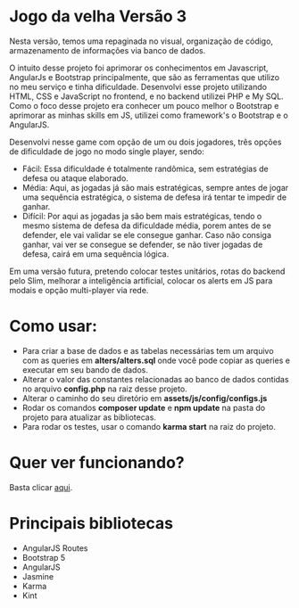 # Jogo da velha Versão 3
Nesta versão, temos uma repaginada no visual, organização de código, armazenamento de informações via banco de dados.

O intuito desse projeto foi aprimorar os conhecimentos em Javascript, AngularJs e Bootstrap principalmente, que são as ferramentas que utilizo no meu serviço e tinha dificuldade. 
Desenvolvi esse projeto utilizando HTML, CSS e JavaScript no frontend, e no backend utilizei PHP e My SQL. Como o foco desse projeto era conhecer um pouco melhor o Bootstrap e 
aprimorar as minhas skills em JS, utilizei como framework's o Bootstrap e o AngularJS.

Desenvolvi nesse game com opção de um ou dois jogadores, três opções de dificuldade de jogo no modo single player, sendo:
- Fácil: Essa dificuldade é totalmente randômica, sem estratégias de defesa ou ataque elaborado.
- Média: Aqui, as jogadas já são mais estratégicas, sempre antes de jogar uma sequência estratégica, o sistema de defesa irá tentar te impedir de ganhar.
- Difícil: Por aqui as jogadas ja são bem mais estratégicas, tendo o mesmo sistema de defesa da dificuldade média, porem antes de se defender, ele vai validar se ele consegue ganhar. 
Caso não consiga ganhar, vai ver se consegue se defender, se não tiver jogadas de defesa, cairá em uma sequência lógica.

Em uma versão futura, pretendo colocar testes unitários, rotas do backend pelo Slim, melhorar a inteligência artificial, colocar os alerts em JS para modais e opção multi-player 
via rede.

# Como usar:
- Para criar a base de dados e as tabelas necessárias tem um arquivo com as queries em <strong>alters/alters.sql</strong> onde você pode copiar as queries e executar em seu bando de dados.
- Alterar o valor das constantes relacionadas ao banco de dados contidas no arquivo <strong>config.php</strong> na raiz desse projeto.
- Alterar o caminho do seu diretório em <strong>assets/js/config/configs.js</strong>
- Rodar os comandos <strong>composer update</strong> e <strong>npm update</strong> na pasta do projeto para atualizar as bibliotecas.
- Para rodar os testes, usar o comando <strong>karma start</strong> na raiz do projeto.

# Quer ver funcionando?
Basta clicar <a target="_blank" href="http://tictactoe.jhonhenkel.kinghost.net/">aqui</a>.

# Principais bibliotecas
- AngularJS Routes
- Bootstrap 5
- AngularJS
- Jasmine
- Karma
- Kint
